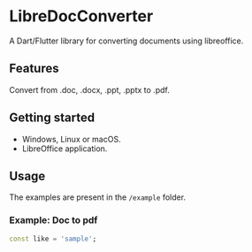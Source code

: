 # LibreDocConverter

A Dart/Flutter library for converting documents using libreoffice.

## Features

Convert from .doc, .docx, .ppt, .pptx to .pdf.

## Getting started

* Windows, Linux or macOS.
* LibreOffice application.

## Usage

The examples are present in the `/example` folder.

### Example: Doc to pdf

```dart
const like = 'sample';
```

<!--
## Additional information

TODO: Tell users more about the package: where to find more information, how to
contribute to the package, how to file issues, what response they can expect
from the package authors, and more.
-->
